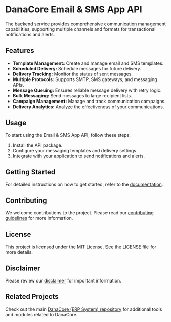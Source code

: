 # DanaCore Email & SMS App API

The backend service provides comprehensive communication management capabilities, supporting multiple channels and formats for transactional notifications and alerts.

## Features

- **Template Management:** Create and manage email and SMS templates.
- **Scheduled Delivery:** Schedule messages for future delivery.
- **Delivery Tracking:** Monitor the status of sent messages.
- **Multiple Protocols:** Supports SMTP, SMS gateways, and messaging APIs.
- **Message Queuing:** Ensures reliable message delivery with retry logic.
- **Bulk Messaging:** Send messages to large recipient lists.
- **Campaign Management:** Manage and track communication campaigns.
- **Delivery Analytics:** Analyze the effectiveness of your communications.

## Usage

To start using the Email & SMS App API, follow these steps:
1. Install the API package.
2. Configure your messaging templates and delivery settings.
3. Integrate with your application to send notifications and alerts.

## Getting Started

For detailed instructions on how to get started, refer to the [documentation](https://github.com/navedrasul/danacore-email-sms-api).

## Contributing

We welcome contributions to the project. Please read our [contributing guidelines](https://github.com/navedrasul/danacore-email-sms-api/blob/main/CONTRIBUTING.md) for more information.

## License

This project is licensed under the MIT License. See the [LICENSE](https://github.com/navedrasul/danacore-email-sms-api/blob/main/LICENSE) file for more details.

## Disclaimer

Please review our [disclaimer](https://github.com/navedrasul/danacore-email-sms-api/blob/main/DISCLAIMER.md) for important information.

## Related Projects

Check out the main [DanaCore (ERP System) repository](https://github.com/navedrasul/DanaCore) for additional tools and modules related to DanaCore.
